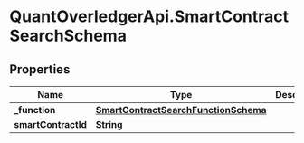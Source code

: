 # QuantOverledgerApi.SmartContractSearchSchema

## Properties

Name | Type | Description | Notes
------------ | ------------- | ------------- | -------------
**_function** | [**SmartContractSearchFunctionSchema**](SmartContractSearchFunctionSchema.md) |  | [optional] 
**smartContractId** | **String** |  | [optional] 


